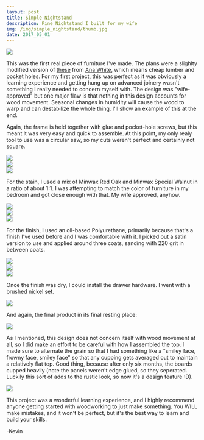 ```yaml
---
layout: post
title: Simple Nightstand
description: Pine Nightstand I built for my wife
img: /img/simple_nightstand/thumb.jpg
date: 2017_05_01
---
```


<div class="img_row">
    <img class="col three" src="/img/simple_nightstand/simple_nightstand.jpg"/>
</div>


This was the first real piece of furniture I've made.  The plans were a slighlty modified version of [these](http://www.ana-white.com/2011/01/farmhouse-bedside-table) from [Ana White](http://www.ana-white.com), which means cheap lumber and pocket holes.  For my first project, this was perfect as it was obviously a learning experience and getting hung up on advanced joinery wasn't something I really needed to concern myself with.  The design was "wife-approved" but one major flaw is that nothing in this design accounts for wood movement.  Seasonal changes in humidity will cause the wood to warp and can destabilize the whole thing.  I'll show an example of this at the end.


Again, the frame is held together with glue and pocket-hole screws, but this meant it was very easy and quick to assemble.  At this point, my only realy tool to use was a circular saw, so my cuts weren't perfect and certainly not square.


<div class="img row">
    <img class="col three" src="/img/simple_nightstand/frameassembly1.jpg"/>
</div>
<div class="img row">
    <img class="col three" src="/img/simple_nightstand/frameanddrawer.jpg"/>
</div>
<div class="img row">
    <img class="col three" src="/img/simple_nightstand/bottomshelfinstall.jpg"/>
</div>


For the stain, I used a mix of Minwax Red Oak and Minwax Special Walnut in a ratio of about 1:1.  I was attempting to match the color of furniture in my bedroom and got close enough with that.  My wife approved, anyhow.


<div class="img row">
    <img class="col three" src="/img/simple_nightstand/stainfront.jpg"/>
</div>
<div class="img row">
    <img class="col three" src="/img/simple_nightstand/staintop.jpg"/>
</div>
<div class="img row">
    <img class="col three" src="/img/simple_nightstand/staindrawer.jpg"/>
</div>


For the finish, I used an oil-based Polyurethane, primarily because that's a finish I've used before and I was comfortable with it.  I picked out a satin version to use and applied around three coats, sanding with 220 grit in between coats.


<div class="img row">
    <img class="col three" src="/img/simple_nightstand/finishtop.jpg"/>
</div>
<div class="img row">
    <img class="col three" src="/img/simple_nightstand/finishside.jpg"/>
</div>
<div class="img row">
    <img class="col three" src="/img/simple_nightstand/finishback.jpg"/>
</div>


Once the finish was dry, I could install the drawer hardware.  I went with a brushed nickel set.


<div class="img row">
    <img class="col three" src="/img/simple_nightstand/drawerhardware.jpg"/>
</div>


And again, the final product in its final resting place:


<div class="img_row">
    <img class="col three" src="/img/simple_nightstand/simple_nightstand.jpg"/>
</div>


As I mentioned, this design does not concern itself with wood movement at all, so I did make an effort to be careful with how I assembled the top.  I made sure to alternate the grain so that I had something like a "smiley face, frowny face, smiley face" so that any cupping gets averaged out to maintain a relatively flat top.  Good thing, because after only six months, the boards cupped heavily (note the panels weren't edge glued, so they seperated. Luckily this sort of adds to the rustic look, so now it's a design feature :D).


<div class="img_row">
    <img class="col two" src="/img/simple_nightstand/cupping.jpg"/>
</div>


This project was a wonderful learning experience, and I highly recommend anyone getting started with woodworking to just make something.  You WILL make mistakes, and it won't be perfect, but it's the best way to learn and build your skills.

-Kevin
